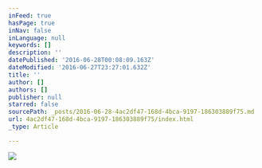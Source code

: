 ```yaml
---
inFeed: true
hasPage: true
inNav: false
inLanguage: null
keywords: []
description: ''
datePublished: '2016-06-28T00:08:09.163Z'
dateModified: '2016-06-27T23:27:01.632Z'
title: ''
author: []
authors: []
publisher: null
starred: false
sourcePath: _posts/2016-06-28-4ac2df47-168d-4bca-9197-186303889f75.md
url: 4ac2df47-168d-4bca-9197-186303889f75/index.html
_type: Article

---
```

![](https://the-grid-user-content.s3-us-west-2.amazonaws.com/0c487063-d168-4eef-bbb2-48c94b64ec05.jpg)